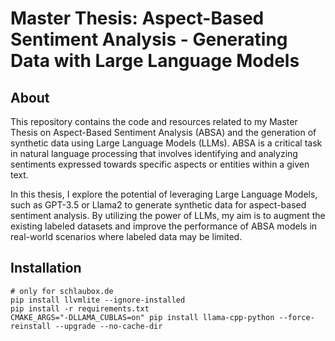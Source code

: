 # Master Thesis: Aspect-Based Sentiment Analysis - Generating Data with Large Language Models

## About

This repository contains the code and resources related to my Master Thesis on Aspect-Based Sentiment Analysis (ABSA) and the generation of synthetic data using Large Language Models (LLMs). ABSA is a critical task in natural language processing that involves identifying and analyzing sentiments expressed towards specific aspects or entities within a given text.

In this thesis, I explore the potential of leveraging Large Language Models, such as GPT-3.5 or Llama2 to generate synthetic data for aspect-based sentiment analysis. By utilizing the power of LLMs, my aim is to augment the existing labeled datasets and improve the performance of ABSA models in real-world scenarios where labeled data may be limited.


## Installation


```
# only for schlaubox.de
pip install llvmlite --ignore-installed
pip install -r requirements.txt
CMAKE_ARGS="-DLLAMA_CUBLAS=on" pip install llama-cpp-python --force-reinstall --upgrade --no-cache-dir
```